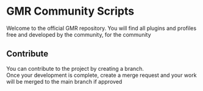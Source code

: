 # GMR Community Scripts

Welcome to the official GMR repository.
You will find all plugins and profiles free and developed by the community, for the community

## Contribute

You can contribute to the project by creating a branch.  
 Once your development is complete, create a merge request and your work will be merged to the main branch if approved
